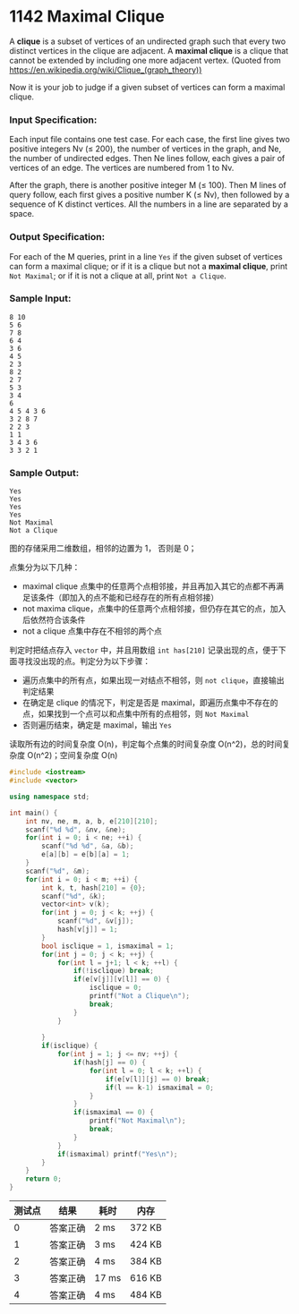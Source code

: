 # 1142 Maximal Clique

A **clique** is a subset of vertices of an undirected graph such that every two distinct vertices in the clique are adjacent. A **maximal clique** is a clique that cannot be extended by including one more adjacent vertex. (Quoted from https://en.wikipedia.org/wiki/Clique_(graph_theory))

Now it is your job to judge if a given subset of vertices can form a maximal clique.

### Input Specification:

Each input file contains one test case. For each case, the first line gives two positive integers Nv (≤ 200), the number of vertices in the graph, and Ne, the number of undirected edges. Then Ne lines follow, each gives a pair of vertices of an edge. The vertices are numbered from 1 to Nv.

After the graph, there is another positive integer M (≤ 100). Then M lines of query follow, each first gives a positive number K (≤ Nv), then followed by a sequence of K distinct vertices. All the numbers in a line are separated by a space.

### Output Specification:

For each of the M queries, print in a line `Yes` if the given subset of vertices can form a maximal clique; or if it is a clique but not a **maximal clique**, print `Not Maximal`; or if it is not a clique at all, print `Not a Clique`.

### Sample Input:

```in
8 10
5 6
7 8
6 4
3 6
4 5
2 3
8 2
2 7
5 3
3 4
6
4 5 4 3 6
3 2 8 7
2 2 3
1 1
3 4 3 6
3 3 2 1    
```

### Sample Output:

```out
Yes
Yes
Yes
Yes
Not Maximal
Not a Clique
```



图的存储采用二维数组，相邻的边置为 1， 否则是 0；

点集分为以下几种：

- maximal clique 点集中的任意两个点相邻接，并且再加入其它的点都不再满足该条件（即加入的点不能和已经存在的所有点相邻接）
- not maxima clique，点集中的任意两个点相邻接，但仍存在其它的点，加入后依然符合该条件
- not a clique 点集中存在不相邻的两个点

判定时把结点存入 `vector` 中，并且用数组 `int has[210]` 记录出现的点，便于下面寻找没出现的点。判定分为以下步骤：

- 遍历点集中的所有点，如果出现一对结点不相邻，则  `not clique`，直接输出判定结果
- 在确定是 clique 的情况下，判定是否是 maximal，即遍历点集中不存在的点，如果找到一个点可以和点集中所有的点相邻，则 `Not Maximal`
- 否则遍历结束，确定是 maximal，输出 `Yes` 

读取所有边的时间复杂度 O(n)，判定每个点集的时间复杂度 O(n^2)，总的时间复杂度 O(n^2)；空间复杂度 O(n)

```c++
#include <iostream>
#include <vector>

using namespace std;

int main() {
	int nv, ne, m, a, b, e[210][210];
	scanf("%d %d", &nv, &ne);
	for(int i = 0; i < ne; ++i) {
		scanf("%d %d", &a, &b);
		e[a][b] = e[b][a] = 1;
	}
	scanf("%d", &m);
	for(int i = 0; i < m; ++i) {
		int k, t, hash[210] = {0};
		scanf("%d", &k);
		vector<int> v(k);
		for(int j = 0; j < k; ++j) {
			scanf("%d", &v[j]);
			hash[v[j]] = 1;
		}
		bool isclique = 1, ismaximal = 1;
		for(int j = 0; j < k; ++j) {
			for(int l = j+1; l < k; ++l) {
				if(!isclique) break;
				if(e[v[j]][v[l]] == 0) {
					isclique = 0; 
					printf("Not a Clique\n");
					break;
				}
			}
			
		}
		if(isclique) {
			for(int j = 1; j <= nv; ++j) {
				if(hash[j] == 0) {
					for(int l = 0; l < k; ++l) {
						if(e[v[l]][j] == 0) break;
						if(l == k-1) ismaximal = 0;
					}
				}
				if(ismaximal == 0) {
					printf("Not Maximal\n");
					break;
				}
			}
			if(ismaximal) printf("Yes\n");
		}		
	}
	return 0;
}
```



| 测试点 | 结果     | 耗时  | 内存   |
| ------ | -------- | ----- | ------ |
| 0      | 答案正确 | 2 ms  | 372 KB |
| 1      | 答案正确 | 3 ms  | 424 KB |
| 2      | 答案正确 | 4 ms  | 384 KB |
| 3      | 答案正确 | 17 ms | 616 KB |
| 4      | 答案正确 | 4 ms  | 484 KB |